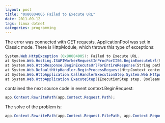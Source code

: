 ```yaml
---
layout: post
title: "0x80004005 Failed to Execute URL"
date: 2011-09-12
tags: linux dotnet
categories: programming
---
```


The error was connected with GET requests. ApplicationPool was set in Classic mode.
There is HttpModule, which throws this type of exceptions:

```cs
System.Web.HttpException (0x80004005): Failed to Execute URL.
at System.Web.Hosting.ISAPIWorkerRequestInProcForIIS6.BeginExecuteUrl(String url, String method, String childHeaders, Boolean sendHeaders, Boolean addUserIndo, IntPtr token, String name, String authType, Byte[] entity, AsyncCallback cb, Object state)
at System.Web.HttpResponse.BeginExecuteUrlForEntireResponse(String pathOverride, NameValueCollection requestHeaders, AsyncCallback cb, Object state)
at System.Web.DefaultHttpHandler.BeginProcessRequest(HttpContext context, AsyncCallback callback, Object state)
at System.Web.HttpApplication.CallHandlerExecutionStep.System.Web.HttpApplication.IExecutionStep.Execute()
at System.Web.HttpApplication.ExecuteStep(IExecutionStep step, Boolean& completedSynchronously)
```

contained the next source code in event context.BeginRequest:

```cs
app.Context.RewritePath(app.Context.Request.Path);
```

The solve of the problem is:

```cs
app.Context.RewritePath(app.Context.Request.FilePath, app.Context.Request.PathInfo, string.Empty);
```